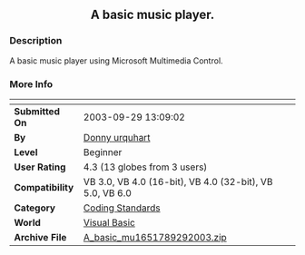 ﻿<div align="center">

## A basic music player\.


</div>

### Description

A basic music player using Microsoft Multimedia Control.
 
### More Info
 


<span>             |<span>
---                |---
**Submitted On**   |2003-09-29 13:09:02
**By**             |[Donny urquhart](https://github.com/Planet-Source-Code/PSCIndex/blob/master/ByAuthor/donny-urquhart.md)
**Level**          |Beginner
**User Rating**    |4.3 (13 globes from 3 users)
**Compatibility**  |VB 3\.0, VB 4\.0 \(16\-bit\), VB 4\.0 \(32\-bit\), VB 5\.0, VB 6\.0
**Category**       |[Coding Standards](https://github.com/Planet-Source-Code/PSCIndex/blob/master/ByCategory/coding-standards__1-43.md)
**World**          |[Visual Basic](https://github.com/Planet-Source-Code/PSCIndex/blob/master/ByWorld/visual-basic.md)
**Archive File**   |[A\_basic\_mu1651789292003\.zip](https://github.com/Planet-Source-Code/donny-urquhart-a-basic-music-player__1-48879/archive/master.zip)








